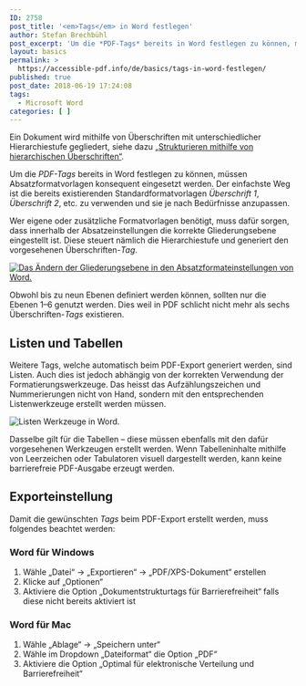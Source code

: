 ```yaml
---
ID: 2758
post_title: '<em>Tags</em> in Word festlegen'
author: Stefan Brechbühl
post_excerpt: 'Um die *PDF-Tags* bereits in Word festlegen zu können, müssen Absatzformatvorlagen konsequent eingesetzt werden. Der einfachste Weg ist die bereits existierenden Standardformatvorlagen *Überschrift 1*, *Überschrift 2*, etc. zu verwenden und sie je nach Bedürfnisse anzupassen.'
layout: basics
permalink: >
  https://accessible-pdf.info/de/basics/tags-in-word-festlegen/
published: true
post_date: 2018-06-19 17:24:08
tags:
  - Microsoft Word
categories: [ ]
---
```

Ein Dokument wird mithilfe von Überschriften mit unterschiedlicher Hierarchiestufe gegliedert, siehe dazu [„Strukturieren mithilfe von hierarchischen Überschriften“][1].

Um die *PDF-Tags* bereits in Word festlegen zu können, müssen Absatzformatvorlagen konsequent eingesetzt werden. Der einfachste Weg ist die bereits existierenden Standardformatvorlagen *Überschrift 1*, *Überschrift 2*, etc. zu verwenden und sie je nach Bedürfnisse anzupassen.

Wer eigene oder zusätzliche Formatvorlagen benötigt, muss dafür sorgen, dass innerhalb der Absatzeinstellungen die korrekte Gliederungsebene eingestellt ist. Diese steuert nämlich die Hierarchiestufe und generiert den vorgesehenen Überschriften-*Tag*.

[![Das Ändern der Gliederungsebene in den Absatzformateinstellungen von Word.][2]][2]

Obwohl bis zu neun Ebenen definiert werden können, sollten nur die Ebenen 1–6 genutzt werden. Dies weil in PDF schlicht nicht mehr als sechs Überschriften-*Tags* existieren.

## Listen und Tabellen

Weitere Tags, welche automatisch beim PDF-Export generiert werden, sind Listen. Auch dies ist jedoch abhängig von der korrekten Verwendung der Formatierungswerkzeuge. Das heisst das Aufzählungszeichen und Nummerierungen nicht von Hand, sondern mit den entsprechenden Listenwerkzeuge erstellt werden müssen.

![Listen Werkzeuge in Word.][3]

Dasselbe gilt für die Tabellen – diese müssen ebenfalls mit den dafür vorgesehenen Werkzeugen erstellt werden. Wenn Tabelleninhalte mithilfe von Leerzeichen oder Tabulatoren visuell dargestellt werden, kann keine barrierefreie PDF-Ausgabe erzeugt werden.

## Exporteinstellung

Damit die gewünschten *Tags* beim PDF-Export erstellt werden, muss folgendes beachtet werden:

### Word für Windows

1.  Wähle „Datei“ → „Exportieren“ → „PDF/XPS-Dokument“ erstellen 
2.  Klicke auf „Optionen“
3.  Aktiviere die Option „Dokumentstrukturtags für Barrierefreiheit“ falls diese nicht bereits aktiviert ist

### Word für Mac

1.  Wähle „Ablage“ → „Speichern unter“
2.  Wähle im Dropdown „Dateiformat“ die Option „PDF“
3.  Aktiviere die Option „Optimal für elektronische Verteilung und Barrierefreiheit“

 [1]: https://accessible-pdf.info/de/basics/strukturieren-mithilfe-von-hierarchischen-ueberschriften/
 [2]: https://accessible-pdf.info/wp/wp-content/uploads/word-gliederungsebene.gif
 [3]: https://accessible-pdf.info/wp/wp-content/uploads/word-list.png